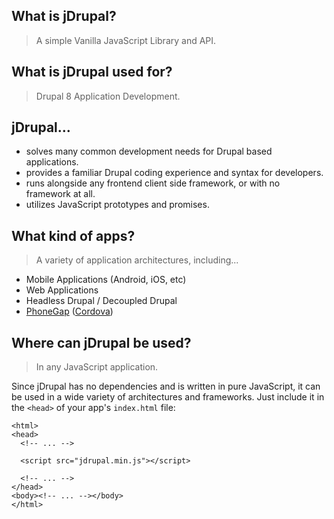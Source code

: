 ## What is jDrupal?

> A simple Vanilla JavaScript Library and API.

## What is jDrupal used for?

> Drupal 8 Application Development.

## jDrupal...

- solves many common development needs for Drupal based applications.
- provides a familiar Drupal coding experience and syntax for developers.
- runs alongside any frontend client side framework, or with no framework at all.
- utilizes JavaScript prototypes and promises.

## What kind of apps?

> A variety of application architectures, including...

- Mobile Applications (Android, iOS, etc)
- Web Applications
- Headless Drupal / Decoupled Drupal
- [PhoneGap](http://phonegap.com/) ([Cordova](https://cordova.apache.org/))

## Where can jDrupal be used?

> In any JavaScript application.

Since jDrupal has no dependencies and is written in pure JavaScript, it can be used in a wide variety of architectures and frameworks. Just include it in the `<head>` of your app's `index.html` file:

```
<html>
<head>
  <!-- ... -->

  <script src="jdrupal.min.js"></script>
  
  <!-- ... -->
</head>
<body><!-- ... --></body>
</html>
```
